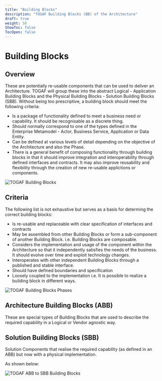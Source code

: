 ```yaml
---
title: "Building Blocks"
description: "TOGAF Building Blocks (BB) of the Architecture"
draft: true
weight: 50
ShowToc: false
TocOpen: false
---
```


# Building Blocks

## Overview

These are potentially re-usable components that can be used to deliver an Architecture.
TOGAF will group these into the abstract Logical - Application Building Blocks and the Physical Building Blocks - Solution Building Blocks (SBB).
Without being too prescriptive, a building block should meet the following criteria:
- Is a package of functionality defined to meet a business need or capability. It should be recognisable as a discrete thing.
- Should normally correspond to one of the types defined in the Enterprise Metamodel - Actor, Business Service, Application or Data Entity.
- Can be defined at various levels of detail depending on the objective of the Architecture and also the Phase.
- There is a general benefit of composing functionality through building blocks in that it should improve integration and interoperability through defined interfaces and contracts. It may also improve reusability and flexibility through the creation of new re-usable applictions or components.

![TOGAF Building Blocks](/images/architecture/togaf/BuildingBlocks.gif)

## Criteria

The following list is not exhaustive but serves as a basis for determing the correct building blocks:
- Is re-usable and replaceable with clear specification of interfaces and contracts
- May be assembled from other Building Blocks or form a sub-component of another Building Block. i.e. Building Blocks are composable.
- Considers the implementation and usage of the component within the Architecture so that it independently satisfies the needs of the business. It should evolve over time and exploit technology changes.
- Interoperates with other independent Building Blocks through a published and stable interface.
- Should have defined boundaries and specification
- Loosely coupled to the implementation i.e. It is possible to realize a building block in different ways.

![TOGAF Building Blocks Phases](/images/architecture/togaf/BuildingBlocks-Phases.gif)

## Architecture Building Blocks (ABB)

These are special types of Building Blocks that are used to describe the required capability in a Logical or Vendor agnostic way.

## Solution Building Blocks (SBB)

Solution Components that realise the required capability (as defined in an ABB) but now with a physical implementation.

As shown below:

![TOGAF ABB to SBB Building Blocks](/images/architecture/togaf/ABB-SBBRelationship.svg)

